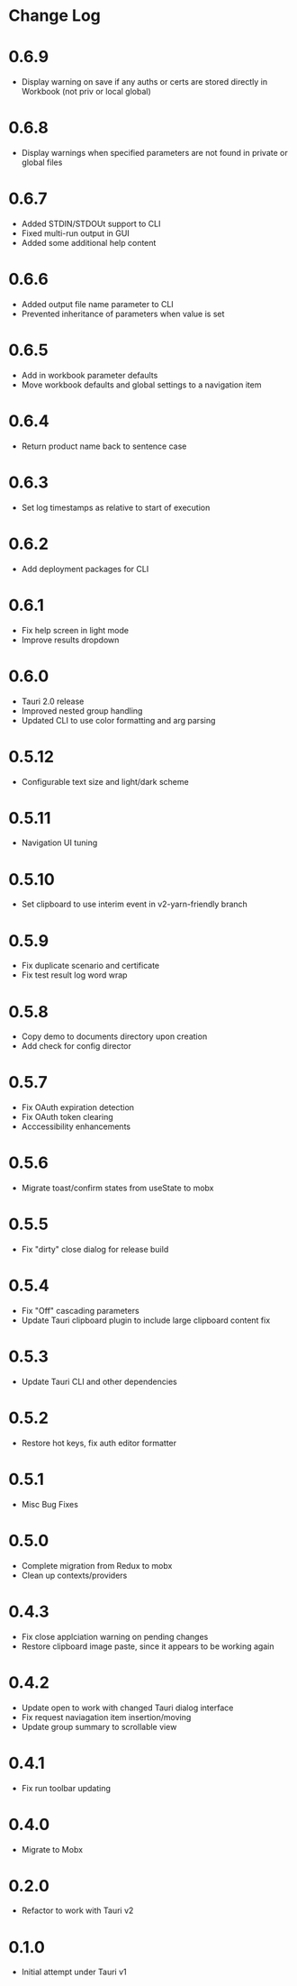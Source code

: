 # Change Log

# 0.6.9

* Display warning on save if any auths or certs are stored directly in Workbook (not priv or local global)

# 0.6.8

* Display warnings when specified parameters are not found in private or global files

# 0.6.7

* Added STDIN/STDOUt support to CLI
* Fixed multi-run output in GUI
* Added some additional help content

# 0.6.6

* Added output file name parameter to CLI
* Prevented inheritance of parameters when value is set

# 0.6.5

* Add in workbook parameter defaults
* Move workbook defaults and global settings to a navigation item

# 0.6.4

* Return product name back to sentence case

# 0.6.3

* Set log timestamps as relative to start of execution

# 0.6.2

* Add deployment packages for CLI

# 0.6.1

* Fix help screen in light mode
* Improve results dropdown

# 0.6.0

* Tauri 2.0 release
* Improved nested group handling
* Updated CLI to use color formatting and arg parsing

# 0.5.12

* Configurable text size and light/dark scheme

# 0.5.11

* Navigation UI tuning

# 0.5.10

* Set clipboard to use interim event in v2-yarn-friendly branch

# 0.5.9

* Fix duplicate scenario and certificate
* Fix test result log word wrap

# 0.5.8

* Copy demo to documents directory upon creation
* Add check for config director

# 0.5.7

* Fix OAuth expiration detection
* Fix OAuth token clearing
* Acccessibility enhancements

# 0.5.6

* Migrate toast/confirm states from useState to mobx

# 0.5.5

* Fix "dirty" close dialog for release build

# 0.5.4

* Fix "Off" cascading parameters
* Update Tauri clipboard plugin to include large clipboard content fix

# 0.5.3

* Update Tauri CLI and other dependencies

# 0.5.2

* Restore hot keys, fix auth editor formatter

# 0.5.1

* Misc Bug Fixes

# 0.5.0

* Complete migration from Redux to mobx
* Clean up contexts/providers

# 0.4.3

* Fix close applciation warning on pending changes
* Restore clipboard image paste, since it appears to be working again

# 0.4.2

* Update open to work with changed Tauri dialog interface
* Fix request naviagation item insertion/moving
* Update group summary to scrollable view

# 0.4.1

* Fix run toolbar updating

# 0.4.0

* Migrate to Mobx

# 0.2.0

* Refactor to work with Tauri v2

# 0.1.0

* Initial attempt under Tauri v1